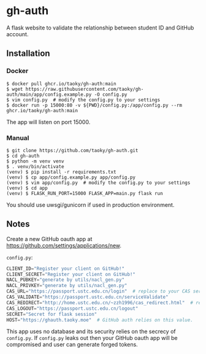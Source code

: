 # gh-auth

A flask website to validate the relationship between student ID and GitHub account.

## Installation

### Docker

```shell
$ docker pull ghcr.io/taoky/gh-auth:main
$ wget https://raw.githubusercontent.com/taoky/gh-auth/main/app/config.example.py -O config.py
$ vim config.py  # modify the config.py to your settings
$ docker run -p 15000:80 -v ${PWD}/config.py:/app/config.py --rm ghcr.io/taoky/gh-auth:main
```

The app will listen on port 15000.

### Manual

```shell
$ git clone https://github.com/taoky/gh-auth.git
$ cd gh-auth
$ python -m venv venv
$ . venv/bin/activate
(venv) $ pip install -r requirements.txt
(venv) $ cp app/config.example.py app/config.py
(venv) $ vim app/config.py  # modify the config.py to your settings
(venv) $ cd app
(venv) $ FLASK_RUN_PORT=15000 FLASK_APP=main.py flask run
```

You should use uwsgi/gunicorn if used in production environment.

## Notes

Create a new GitHub oauth app at <https://github.com/settings/applications/new>.

`config.py`:

```python
CLIENT_ID="Register your client on GitHub!"
CLIENT_SECRET="Register your client on GitHub!"
NACL_PUBKEY="generate by utils/nacl_gen.py"
NACL_PRIVKEY="generate by utils/nacl_gen.py"
CAS_URL="https://passport.ustc.edu.cn/login"  # replace to your CAS server if not applicable.
CAS_VALIDATE="https://passport.ustc.edu.cn/serviceValidate"
CAS_REDIRECT="http://home.ustc.edu.cn/~zzh1996/cas_redirect.html"  # replace to your own redirect page.
CAS_LOGOUT="https://passport.ustc.edu.cn/logout"
SECRET="Secret for flask session"
HOST="https://ghauth.taoky.moe"  # GitHub auth relies on this value.
```

This app uses no database and its security relies on the secrecy of `config.py`. If `config.py` leaks out then your GitHub oauth app will be compromised and user can generate forged tokens.
